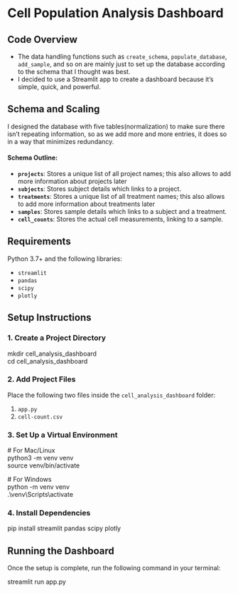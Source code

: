 # **Cell Population Analysis Dashboard**

## **Code Overview**

* The data handling functions such as `create_schema`, `populate_database`, `add_sample`, and so on are mainly just to set up the database according to the schema that I thought was best.  
* I decided to use a Streamlit app to create a dashboard because it’s simple, quick, and powerful.

## **Schema and Scaling**

I designed the database with five tables(normalization) to make sure there isn’t repeating information, so as we add more and more entries, it does so in a way that minimizes redundancy.

#### **Schema Outline:**

* **`projects`**: Stores a unique list of all project names; this also allows to add more information about projects later  
* **`subjects`**: Stores subject details which links to a project.  
* **`treatments`**: Stores a unique list of all treatment names; this also allows to add more information about treatments later  
* **`samples`**: Stores sample details which links to a subject and a treatment.  
* **`cell_counts`**: Stores the actual cell measurements, linking to a sample.

## **Requirements**

Python 3.7+ and the following libraries:

* `streamlit`  
* `pandas`  
* `scipy`  
* `plotly`

## **Setup Instructions**

### **1\. Create a Project Directory**

mkdir cell\_analysis\_dashboard  
cd cell\_analysis\_dashboard

### **2\. Add Project Files**

Place the following two files inside the `cell_analysis_dashboard` folder:

1. `app.py`  
2. `cell-count.csv`

### **3\. Set Up a Virtual Environment**

\# For Mac/Linux  
python3 \-m venv venv  
source venv/bin/activate

\# For Windows  
python \-m venv venv  
.\\venv\\Scripts\\activate

### **4\. Install Dependencies**

pip install streamlit pandas scipy plotly

## **Running the Dashboard**

Once the setup is complete, run the following command in your terminal:

streamlit run app.py

